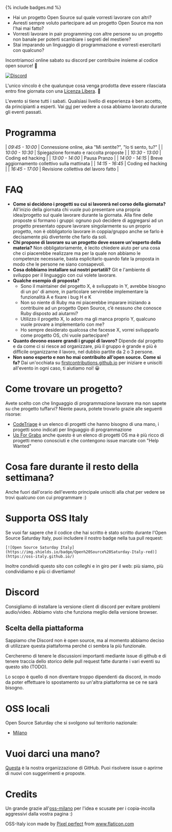 {% include badges.md %}

- Hai un progetto Open Source sul quale vorresti lavorare con altri?
- Avresti sempre voluto partecipare ad un progetto Open Source ma non l'hai mai
  fatto?
- Vorresti lavorare in pair programming con altre persone su un progetto non
  banale per poterti scambiare i segreti del mestiere?
- Stai imparando un linguaggio di programmazione e vorresti esercitarti con qualcuno?

Incontriamoci online sabato su discord per contribuire insieme al codice open source! 🚀

[![Discord](https://discordapp.com/api/guilds/688392679892975619/widget.png?style=banner3)](https://discord.gg/TpEa5Wn)

L'unico vincolo è che qualunque cosa venga prodotta deve essere rilasciata entro fine
giornata con una [Licenza Libera](https://opensource.org/licenses). 🌈

L'evento si tiene tutti i sabati.
Qualsiasi livello di esperienza è ben accetto, da principianti a esperti.
Vai [qui](/events/) per vedere a cosa abbiamo lavorato durante gli eventi passati.

# Programma

| *09:45 - 10:00* | Connessione online, aka "Mi sentite?", "Io ti sento, tu?" |
| *10:00 - 10:30* | Spiegazione formato e raccolta proposte                   |
| *10:30 - 13:00* | Coding ed hacking                                         |
| *13:00 - 14:00* | Pausa Pranzo                                              |
| *14:00 - 14:15* | Breve aggiornamento collettivo sulla mattinata            |
| *14:15 - 16:45* | Coding ed hacking                                         |
| *16:45 - 17:00* | Revisione collettiva del lavoro fatto                     |

# FAQ

- **Come si decidono i progetti su cui si lavorerà nel corso della giornata?**
  All'inizio della giornata chi vuole può presentare una propria idea/progetto
  sul quale lavorare durante la giornata.
  Alla fine delle proposte si formano i gruppi: ognuno può decidere di
  aggregarsi ad un progetto presentato oppure lavorare singolarmente su un
  proprio progetto, non è obbligatorio lavorare in coppia/gruppo anche se farlo
  è decisamente più divertente che farlo da soli.
- **Chi propone di lavorare su un progetto deve essere un'esperto della
  materia?** Non obbligatoriamente, è lecito chiedere aiuto per una cosa che ci
  piacerebbe realizzare ma per la quale non abbiamo le competenze necessarie,
  basta esplicitarlo quando fate la proposta in modo che le persone ne
  siano consapevoli.
- **Cosa dobbiamo installare sui nostri portatili?** Git e l'ambiente di
  sviluppo per il linguaggio con cui volete lavorare.
- **Qualche esempio di proposta?**
  - Sono il maintainer del progetto X, è sviluppato in Y, avrebbe bisogno di un
    po' di amore, in particolare servirebbe implementare la funzionalità A e
    fixare i bug H e K
  - Non so niente di Ruby ma mi piacerebbe imparare iniziando a contribuire ad
    un progetto Open Source, c’è nessuno che conosce Ruby disposto ad aiutarmi?
  - Utilizzo il progetto X, lo adoro ma gli manca proprio Y, qualcuno vuole
    provare a implementarlo con me?
  - Ho sempre desiderato qualcosa che facesse X, vorrei svilupparlo come
    progetto OS, chi vuole partecipare?
- **Quanto devono essere grandi i gruppi di lavoro?** Dipende dal progetto e da
  come ci si riesce ad organizzare, più il gruppo è grande e più è difficile
  organizzarne il lavoro, nel dubbio partite da 2 o 3 persone.
- **Non sono esperto e non ho mai contribuito all'open source. Come si fa?** Dai
  un'occhiata su
  [firstcontributions.github.io](https://firstcontributions.github.io/)
  per iniziare e unisciti all'evento in ogni caso, ti aiutiamo noi! 😀

# Come trovare un progetto?
Avete scelto con che linguaggio di programmazione lavorare ma non sapete su che
progetto tuffarvi? Niente paura, potete trovarlo grazie alle seguenti risorse:
  - [CodeTriage](https://www.codetriage.com/) è un elenco di progetti che hanno
  bisogno di una mano, i progetti sono indicati per linguaggio di programmazione
  - [Up For Grabs](https://up-for-grabs.net/) anche questo è un elenco di
  progetti OS ma è più ricco di progetti meno conosciuti e che contengono issue
  marcate con "Help Wanted"

# Cosa fare durante il resto della settimana?
Anche fuori dall'orario dell'evento principale unisciti alla chat per vedere se trovi qualcuno con cui programmare :)

# Supporta OSS Italy
Se vuoi far sapere che il codice che hai scritto è stato scritto durante l'Open
Source Saturday Italy, puoi includere il nostro badge nella tua pull request:
```
[![Open Source Saturday Italy](https://img.shields.io/badge/Open%20Source%20Saturday-Italy-red)](https://oss-italy.github.io/)
```

Inoltre condividi questo sito con colleghi e in giro per il web: più siamo,
più condividiamo e più ci divertiamo!

# Discord
Consigliamo di installare la versione client di discord per evitare problemi
audio/video. Abbiamo visto che funziona meglio della versione browser.

## Scelta della piattaforma
Sappiamo che Discord non è open source, ma al momento abbiamo deciso di
utilizzare questa piattaforma perché ci sembra la più funzionale.

Cercheremo di tenere le discussioni importanti mediante issue di github e di
tenere traccia dello storico delle pull request fatte durante i vari eventi su
questo sito (TODO).

Lo scopo è quello di non diventare troppo dipendenti da discord, in modo da
poter effettuare lo spostamento su un'altra piattaforma se ce ne sarà bisogno.

# OSS locali
Open Source Saturday che si svolgono sul territorio nazionale:
- [Milano](https://www.meetup.com/Open-Source-Saturday-Milano/)

# Vuoi darci una mano?
[Questa](https://github.com/oss-italy) è la nostra organizzazione di GitHub.
Puoi risolvere issue o aprirne di nuovi con suggerimenti e proposte.

# Credits
Un grande grazie
all'[oss-milano](https://www.meetup.com/Open-Source-Saturday-Milano/)
per l'idea e scusate per i copia-incolla aggressivi dalla vostra pagina :)

OSS-Italy icon made by <a href="https://www.flaticon.com/authors/pixel-perfect" title="Pixel perfect">Pixel perfect</a> from <a href="https://www.flaticon.com/" title="Flaticon"> www.flaticon.com</a>
